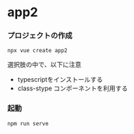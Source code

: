 # app2

### プロジェクトの作成
```
npx vue create app2
```
選択肢の中で、以下に注意
* typescriptをインストールする
* class-stype コンポーネントを利用する

### 起動
```
npm run serve
```
